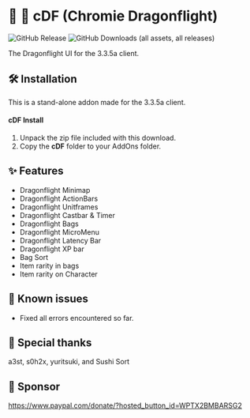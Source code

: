 # 🌟 🐉 cDF (Chromie Dragonflight)
![GitHub Release](https://img.shields.io/github/v/release/TheLinuxITGuy/Chromie-Dragonflight?style=for-the-badge&labelColor=%231A365D&color=%23E9FC12)
![GitHub Downloads (all assets, all releases)](https://img.shields.io/github/downloads/TheLinuxITGuy/Chromie-Dragonflight/total?style=for-the-badge&labelColor=%231A365D&color=%23E9FC12)

The Dragonflight UI for the 3.3.5a client. 

## 🛠️ Installation
This is a stand-alone addon made for the 3.3.5a client.

#### cDF Install
1. Unpack the zip file included with this download.
2. Copy the __cDF__ folder to your AddOns folder.

## ✨ Features
- Dragonflight Minimap
- Dragonflight ActionBars
- Dragonflight Unitframes
- Dragonflight Castbar & Timer
- Dragonflight Bags
- Dragonflight MicroMenu
- Dragonflight Latency Bar
- Dragonflight XP bar
- Bag Sort
- Item rarity in bags
- Item rarity on Character

## 🐞 Known issues
- Fixed all errors encountered so far.

## 🌟 Special thanks
 
a3st, s0h2x, yuritsuki, and Sushi Sort

## 💖 Sponsor
https://www.paypal.com/donate/?hosted_button_id=WPTX2BMBARSG2
